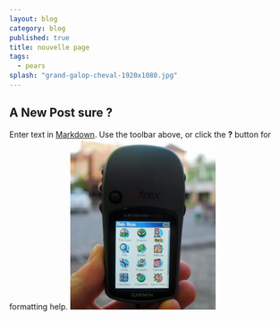 ```yaml
---
layout: blog
category: blog
published: true
title: nouvelle page
tags: 
  - pears
splash: "grand-galop-cheval-1920x1080.jpg"
---
```


## A New Post sure ?

Enter text in [Markdown](http://daringfireball.net/projects/markdown/). Use the toolbar above, or click the **?** button for formatting help.
![en_beg_ch4_image06.png](/media/en_beg_ch4_image06.png)